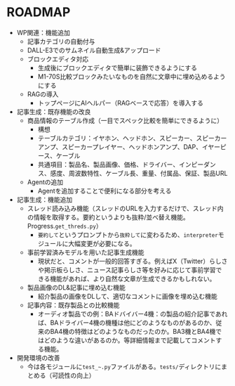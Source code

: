 # ROADMAP

- WP関連：機能追加
    - 記事カテゴリの自動付与
    - DALL-E3でのサムネイル自動生成&アップロード
    - ブロックエディタ対応
        - 生成後にブロックエディタで簡単に装飾できるようにする
        - M1-70S比較ブロックみたいなものを自然に文章中に埋め込めるようにする
    - RAGの導入
        - トップページにAIヘルパー（RAGベースで応答）を導入する
- 記事生成：既存機能の改良
    - 商品情報のテーブル作成（一目でスペック比較を簡単にできるように）
        - 構想
        - テーブルカテゴリ：イヤホン、ヘッドホン、スピーカー、スピーカーアンプ、スピーカープレイヤー、ヘッドホンアンプ、DAP、イヤーピース、ケーブル
        - 共通項目：製品名、製品画像、価格、ドライバー、インピーダンス、感度、周波数特性、ケーブル長、重量、付属品、保証、製品URL
    - Agentの追加
        - Agentを追加することで便利になる部分を考える
- 記事生成：機能追加
    - スレッド読み込み機能（スレッドのURLを入力するだけで、スレッド内の情報を取得する。要約というよりも抜粋/並べ替え機能。Progress.`get_threds.py`）
        - `要約して`というプロンプトから`抜粋して`に変わるため、`interpreter`モジュールに大幅変更が必要になる。
    - 事前学習済みモデルを用いた記事生成機能
        - 現状だと、コメントが一般的回答すぎる。例えばX（Twitter）らしさや掲示板らしさ、ニュース記事らしさ等を好みに応じて事前学習できる機能があれば、より自然な文章が生成できるかもしれない。
    - 製品画像のDL&記事に埋め込む機能
        - 紹介製品の画像をDLして、適切なコメントに画像を埋め込む機能
    - 記事内容：既存製品との比較機能
        - オーディオ製品での例：BAドバイバー4機：の製品の紹介記事であれば、BAドライバー4機の機種は他にどのようなものがあるのか、従来のBA4機の特徴はどのようなものだったのか。BA3機とBA4機ではどのような違いがあるのか。等詳細情報まで記載してコメントする機能。
- 開発環境の改善
    - 今は各モジュールに`test_~.py`ファイルがある。`tests/`ディレクトリにまとめる（可読性の向上）